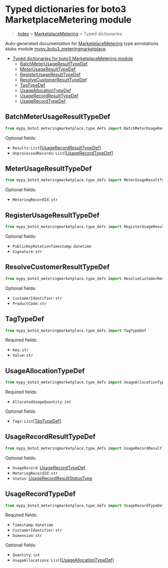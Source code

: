 # Typed dictionaries for boto3 MarketplaceMetering module

> [Index](..) > [MarketplaceMetering](.) > Typed dictionaries

Auto-generated documentation for
[MarketplaceMetering](https://boto3.amazonaws.com/v1/documentation/api/1.17.78/reference/services/meteringmarketplace.html#MarketplaceMetering)
type annotations stubs module
[mypy_boto3_meteringmarketplace](https://pypi.org/project/mypy-boto3-meteringmarketplace/).

- [Typed dictionaries for boto3 MarketplaceMetering module](#typed-dictionaries-for-boto3-marketplacemetering-module)
  - [BatchMeterUsageResultTypeDef](#batchmeterusageresulttypedef)
  - [MeterUsageResultTypeDef](#meterusageresulttypedef)
  - [RegisterUsageResultTypeDef](#registerusageresulttypedef)
  - [ResolveCustomerResultTypeDef](#resolvecustomerresulttypedef)
  - [TagTypeDef](#tagtypedef)
  - [UsageAllocationTypeDef](#usageallocationtypedef)
  - [UsageRecordResultTypeDef](#usagerecordresulttypedef)
  - [UsageRecordTypeDef](#usagerecordtypedef)

## BatchMeterUsageResultTypeDef

```python
from mypy_boto3_meteringmarketplace.type_defs import BatchMeterUsageResultTypeDef
```

Optional fields:

- `Results`:
  `List`\[[UsageRecordResultTypeDef](./type_defs.md#usagerecordresulttypedef)\]
- `UnprocessedRecords`:
  `List`\[[UsageRecordTypeDef](./type_defs.md#usagerecordtypedef)\]

## MeterUsageResultTypeDef

```python
from mypy_boto3_meteringmarketplace.type_defs import MeterUsageResultTypeDef
```

Optional fields:

- `MeteringRecordId`: `str`

## RegisterUsageResultTypeDef

```python
from mypy_boto3_meteringmarketplace.type_defs import RegisterUsageResultTypeDef
```

Optional fields:

- `PublicKeyRotationTimestamp`: `datetime`
- `Signature`: `str`

## ResolveCustomerResultTypeDef

```python
from mypy_boto3_meteringmarketplace.type_defs import ResolveCustomerResultTypeDef
```

Optional fields:

- `CustomerIdentifier`: `str`
- `ProductCode`: `str`

## TagTypeDef

```python
from mypy_boto3_meteringmarketplace.type_defs import TagTypeDef
```

Required fields:

- `Key`: `str`
- `Value`: `str`

## UsageAllocationTypeDef

```python
from mypy_boto3_meteringmarketplace.type_defs import UsageAllocationTypeDef
```

Required fields:

- `AllocatedUsageQuantity`: `int`

Optional fields:

- `Tags`: `List`\[[TagTypeDef](./type_defs.md#tagtypedef)\]

## UsageRecordResultTypeDef

```python
from mypy_boto3_meteringmarketplace.type_defs import UsageRecordResultTypeDef
```

Optional fields:

- `UsageRecord`: [UsageRecordTypeDef](./type_defs.md#usagerecordtypedef)
- `MeteringRecordId`: `str`
- `Status`:
  [UsageRecordResultStatusType](./literals.md#usagerecordresultstatustype)

## UsageRecordTypeDef

```python
from mypy_boto3_meteringmarketplace.type_defs import UsageRecordTypeDef
```

Required fields:

- `Timestamp`: `datetime`
- `CustomerIdentifier`: `str`
- `Dimension`: `str`

Optional fields:

- `Quantity`: `int`
- `UsageAllocations`:
  `List`\[[UsageAllocationTypeDef](./type_defs.md#usageallocationtypedef)\]
